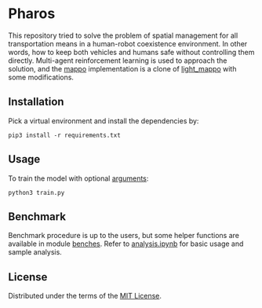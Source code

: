 # Pharos

This repository tried to solve the problem of spatial management for all transportation means in a human-robot coexistence environment. In other words, how to keep both vehicles and humans safe without controlling them directly. Multi-agent reinforcement learning is used to approach the solution, and the [mappo](mappo) implementation is a clone of [light_mappo](https://github.com/tinyzqh/light_mappo) with some modifications.

## Installation

Pick a virtual environment and install the dependencies by:

```shell
pip3 install -r requirements.txt
```

## Usage

To train the model with optional [arguments](mappo/config.py):

```shell
python3 train.py
```

## Benchmark

Benchmark procedure is up to the users, but some helper functions are available in module [benches](benches). Refer to [analysis.ipynb](analysis.ipynb) for basic usage and sample analysis.

## License

Distributed under the terms of the [MIT License](LICENSE).
